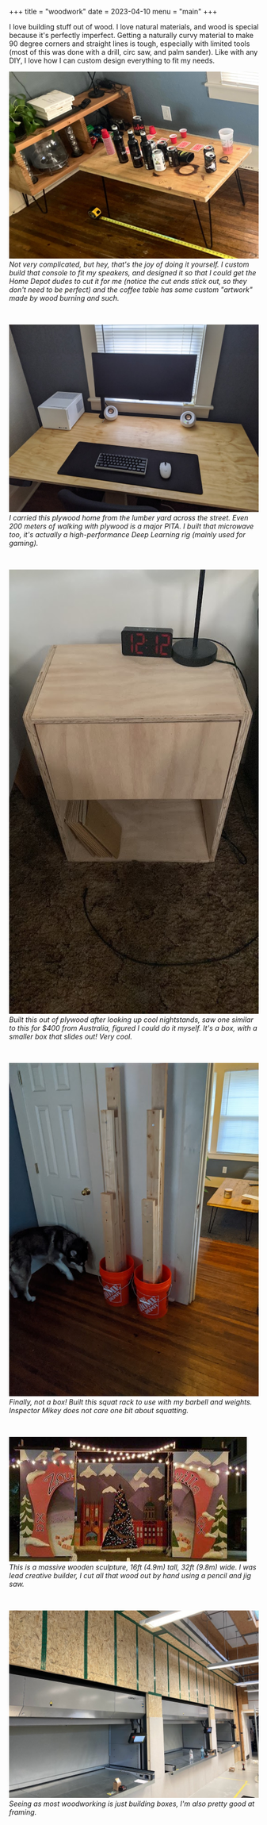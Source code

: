 +++
title = "woodwork"
date = 2023-04-10
menu = "main"
+++

I love building stuff out of wood. I love natural materials, and wood is special because it's perfectly imperfect. Getting a naturally curvy material to make 90 degree corners and straight lines is tough, especially with limited tools (most of this was done with a drill, circ saw, and palm sander). Like with any DIY, I love how I can custom design everything to fit my needs.

![Handmade coffee and console table](wood-living-room.jpg)
*Not very complicated, but hey, that's the joy of doing it yourself. I custom build that console to fit my speakers, and designed it so that I could get the Home Depot dudes to cut it for me (notice the cut ends stick out, so they don't need to be perfect) and the coffee table has some custom "artwork" made by wood burning and such.*

&nbsp;

![Handmade wood desk top](wood-desk.jpg)
*I carried this plywood home from the lumber yard across the street. Even 200 meters of walking with plywood is a major PITA. I built that microwave too, it's actually a high-performance Deep Learning rig (mainly used for gaming).*

&nbsp;

![Handmade wood nightstand](wood-nightstand.jpg)
*Built this out of plywood after looking up cool nightstands, saw one similar to this for $400 from Australia, figured I could do it myself. It's a box, with a smaller box that slides out! Very cool.*

&nbsp;

![Handmade wood & concrete & bucket squat rack](wood-squat-rack.jpg)
*Finally, not a box! Built this squat rack to use with my barbell and weights. Inspector Mikey does not care one bit about squatting.*

&nbsp;

![A large wooden sculpture](wood-housedecks.jpg)
*This is a massive wooden sculpture, 16ft (4.9m) tall, 32ft (9.8m) wide. I was lead creative builder, I cut all that wood out by hand using a pencil and jig saw.*

&nbsp;

![Wooden framing](wood-framing.jpg)
*Seeing as most woodworking is just building boxes, I'm also pretty good at framing.*




